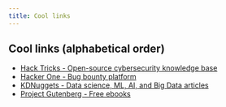 ```yaml
---
title: Cool links
---
```


## Cool links (alphabetical order)

- [Hack Tricks - Open-source cybersecurity knowledge base](https://hacktricks.xyz/)
- [Hacker One - Bug bounty platform](https://hackerone.com/)
- [KDNuggets - Data science, ML, AI, and Big Data articles](https://www.kdnuggets.com/)
- [Project Gutenberg - Free ebooks](https://www.gutenberg.org/)
